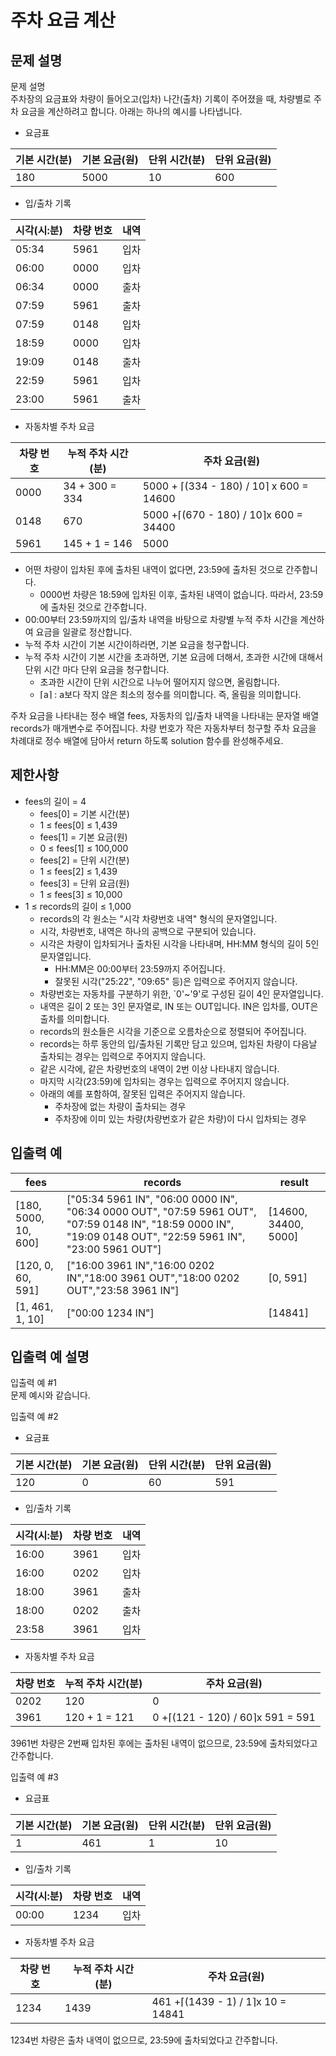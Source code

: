 # 주차 요금 계산
## 문제 설명
문제 설명   
주차장의 요금표와 차량이 들어오고(입차) 나간(출차) 기록이 주어졌을 때, 차량별로 주차 요금을 계산하려고 합니다. 아래는 하나의 예시를 나타냅니다.

* 요금표

기본 시간(분)	| 기본 요금(원)	| 단위 시간(분)	| 단위 요금(원)
---|---|---|---|
180	| 5000	| 10	| 600
 
* 입/출차 기록

시각(시:분)	| 차량 번호	| 내역
---|---|---|
05:34	| 5961	| 입차
06:00	| 0000	| 입차
06:34	| 0000	| 출차
07:59	| 5961	| 출차
07:59	| 0148	| 입차
18:59	| 0000	| 입차
19:09	| 0148	| 출차
22:59	| 5961	| 입차
23:00	| 5961	| 출차
 
* 자동차별 주차 요금

차량 번호	| 누적 주차 시간(분)	| 주차 요금(원)
---|---|---|
0000	| 34 + 300 = 334	| 5000 + ⌈(334 - 180) / 10⌉ x 600 = 14600
0148	| 670	| 5000 +⌈(670 - 180) / 10⌉x 600 = 34400
5961	| 145 + 1 = 146	| 5000

* 어떤 차량이 입차된 후에 출차된 내역이 없다면, 23:59에 출차된 것으로 간주합니다.    
  * 0000번 차량은 18:59에 입차된 이후, 출차된 내역이 없습니다. 따라서, 23:59에 출차된 것으로 간주합니다.     
* 00:00부터 23:59까지의 입/출차 내역을 바탕으로 차량별 누적 주차 시간을 계산하여 요금을 일괄로 정산합니다.      
* 누적 주차 시간이 기본 시간이하라면, 기본 요금을 청구합니다.     
* 누적 주차 시간이 기본 시간을 초과하면, 기본 요금에 더해서, 초과한 시간에 대해서 단위 시간 마다 단위 요금을 청구합니다.    
  * 초과한 시간이 단위 시간으로 나누어 떨어지지 않으면, 올림합니다.    
  * ⌈a⌉ : a보다 작지 않은 최소의 정수를 의미합니다. 즉, 올림을 의미합니다.     

주차 요금을 나타내는 정수 배열 fees, 자동차의 입/출차 내역을 나타내는 문자열 배열 records가 매개변수로 주어집니다. 차량 번호가 작은 자동차부터 청구할 주차 요금을 차례대로 정수 배열에 담아서 return 하도록 solution 함수를 완성해주세요.

## 제한사항
* fees의 길이 = 4
  * fees[0] = 기본 시간(분)
  * 1 ≤ fees[0] ≤ 1,439
  * fees[1] = 기본 요금(원)
  * 0 ≤ fees[1] ≤ 100,000
  * fees[2] = 단위 시간(분)
  * 1 ≤ fees[2] ≤ 1,439
  * fees[3] = 단위 요금(원)
  * 1 ≤ fees[3] ≤ 10,000
* 1 ≤ records의 길이 ≤ 1,000
  * records의 각 원소는 "시각 차량번호 내역" 형식의 문자열입니다.
  * 시각, 차량번호, 내역은 하나의 공백으로 구분되어 있습니다.
  * 시각은 차량이 입차되거나 출차된 시각을 나타내며, HH:MM 형식의 길이 5인 문자열입니다.
    * HH:MM은 00:00부터 23:59까지 주어집니다.
    * 잘못된 시각("25:22", "09:65" 등)은 입력으로 주어지지 않습니다.
  * 차량번호는 자동차를 구분하기 위한, `0'~'9'로 구성된 길이 4인 문자열입니다.
  * 내역은 길이 2 또는 3인 문자열로, IN 또는 OUT입니다. IN은 입차를, OUT은 출차를 의미합니다.
  * records의 원소들은 시각을 기준으로 오름차순으로 정렬되어 주어집니다.
  * records는 하루 동안의 입/출차된 기록만 담고 있으며, 입차된 차량이 다음날 출차되는 경우는 입력으로 주어지지 않습니다.
  * 같은 시각에, 같은 차량번호의 내역이 2번 이상 나타내지 않습니다.
  * 마지막 시각(23:59)에 입차되는 경우는 입력으로 주어지지 않습니다.
  * 아래의 예를 포함하여, 잘못된 입력은 주어지지 않습니다.
    * 주차장에 없는 차량이 출차되는 경우
    * 주차장에 이미 있는 차량(차량번호가 같은 차량)이 다시 입차되는 경우

## 입출력 예
fees	| records	| result
---|---|---|
[180, 5000, 10, 600]	| ["05:34 5961 IN", "06:00 0000 IN", "06:34 0000 OUT", "07:59 5961 OUT", "07:59 0148 IN", "18:59 0000 IN", "19:09 0148 OUT", "22:59 5961 IN", "23:00 5961 OUT"]	| [14600, 34400, 5000]
[120, 0, 60, 591]	| ["16:00 3961 IN","16:00 0202 IN","18:00 3961 OUT","18:00 0202 OUT","23:58 3961 IN"]	| [0, 591]
[1, 461, 1, 10]	| ["00:00 1234 IN"]	| [14841]

## 입출력 예 설명
입출력 예 #1   
문제 예시와 같습니다.

입출력 예 #2

* 요금표

기본 시간(분)	| 기본 요금(원)	| 단위 시간(분)	| 단위 요금(원)
---|---|---|---|
120	| 0	| 60	| 591

* 입/출차 기록

시각(시:분)	| 차량 번호	| 내역
---|---|---|
16:00	| 3961	| 입차
16:00	| 0202	| 입차
18:00	| 3961	| 출차
18:00	| 0202	| 출차
23:58	| 3961	| 입차
 
* 자동차별 주차 요금

차량 번호	| 누적 주차 시간(분)	| 주차 요금(원)
---|---|---|
0202	| 120	| 0
3961	| 120 + 1 = 121	| 0 +⌈(121 - 120) / 60⌉x 591 = 591

3961번 차량은 2번째 입차된 후에는 출차된 내역이 없으므로, 23:59에 출차되었다고 간주합니다. 

입출력 예 #3

* 요금표

기본 시간(분)	| 기본 요금(원)	| 단위 시간(분)	| 단위 요금(원)
---|---|---|---|
1	| 461 | 1	| 10
 
* 입/출차 기록

시각(시:분)	| 차량 번호	| 내역
---|---|---|
00:00	| 1234	| 입차

* 자동차별 주차 요금

차량 번호	| 누적 주차 시간(분)	| 주차 요금(원)
---|---|---|
1234	|1439	| 461 +⌈(1439 - 1) / 1⌉x 10 = 14841

1234번 차량은 출차 내역이 없으므로, 23:59에 출차되었다고 간주합니다.




